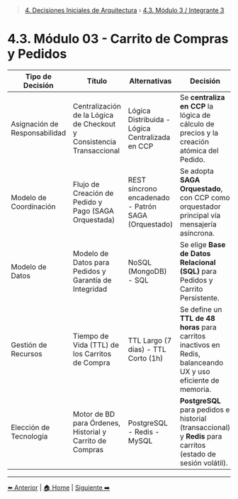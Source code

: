 > [4. Decisiones Iniciales de Arquitectura](../4.md) › [4.3. Módulo 3 / Integrante 3](4.3.md)

# 4.3. Módulo 03 - Carrito de Compras y Pedidos

| Tipo de Decisión              | Título                                                           | Alternativas                                                                                                                                     | Decisión                                                                                                         |
|--------------------------------|------------------------------------------------------------------|--------------------------------------------------------------------------------------------------------------------------------------------------|------------------------------------------------------------------------------------------------------------------|
| Asignación de Responsabilidad  | Centralización de la Lógica de Checkout y Consistencia Transaccional | Lógica Distribuida - Lógica Centralizada en CCP | Se **centraliza en CCP** la lógica de cálculo de precios y la creación atómica del Pedido.                        |
| Modelo de Coordinación         | Flujo de Creación de Pedido y Pago (SAGA Orquestada)             | REST síncrono encadenado - Patrón SAGA (Orquestado) | Se adopta **SAGA Orquestado**, con CCP como orquestador principal vía mensajería asíncrona.                       |
| Modelo de Datos                | Modelo de Datos para Pedidos y Garantía de Integridad            | NoSQL (MongoDB) - SQL             | Se elige **Base de Datos Relacional (SQL)** para Pedidos y Carrito Persistente.                                   |
| Gestión de Recursos            | Tiempo de Vida (TTL) de los Carritos de Compra                   | TTL Largo (7 días) - TTL Corto (1h)                               | Se define un **TTL de 48 horas** para carritos inactivos en Redis, balanceando UX y uso eficiente de memoria.     |
| Elección de Tecnología         | Motor de BD para Órdenes, Historial y Carrito de Compras         | PostgreSQL - Redis - MySQL        | **PostgreSQL** para pedidos e historial (transaccional) y **Redis** para carritos (estado de sesión volátil).     |

---

[⬅️ Anterior](../4.2/4.2.md) | [🏠 Home](../../README.md) | [Siguiente ➡️](../4.4/4.4.md)